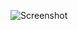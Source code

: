 ![Screenshot](https://raw.githubusercontent.com/Cryakl/Ultimate-RAT-Collection/refs/heads/main/SubSeven/SubSeven%20v1.9%20Apocalypse/Screenshot.png)

